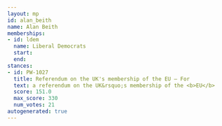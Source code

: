 ```yaml
---
layout: mp
id: alan_beith
name: Alan Beith
memberships:
- id: ldem
  name: Liberal Democrats
  start: 
  end: 
stances:
- id: PW-1027
  title: Referendum on the UK's membership of the EU — For
  text: a referendum on the UK&rsquo;s membership of the <b>EU</b>
  score: 151.0
  max_score: 330
  num_votes: 21
autogenerated: true
---
```

